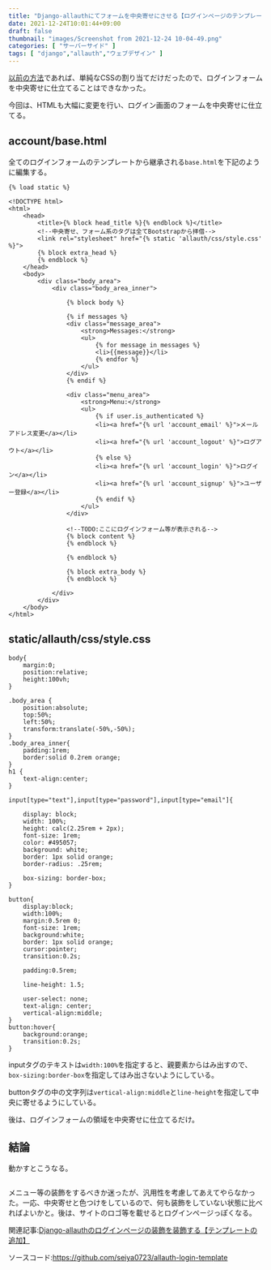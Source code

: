 ```yaml
---
title: "Django-allauthにてフォームを中央寄せにさせる【ログインページのテンプレートのカスタマイズ】"
date: 2021-12-24T10:01:44+09:00
draft: false
thumbnail: "images/Screenshot from 2021-12-24 10-04-49.png"
categories: [ "サーバーサイド" ]
tags: [ "django","allauth","ウェブデザイン" ]
---
```


[以前の方法](/post/django-allauth-loginpage/)であれば、単純なCSSの割り当てだけだったので、ログインフォームを中央寄せに仕立てることはできなかった。

今回は、HTMLも大幅に変更を行い、ログイン画面のフォームを中央寄せに仕立てる。

## account/base.html

全てのログインフォームのテンプレートから継承される`base.html`を下記のように編集する。

    {% load static %}
    
    <!DOCTYPE html>
    <html>
        <head>
            <title>{% block head_title %}{% endblock %}</title>
            <!--中央寄せ、フォーム系のタグは全てBootstrapから拝借-->
            <link rel="stylesheet" href="{% static 'allauth/css/style.css' %}">
            {% block extra_head %}
            {% endblock %}
        </head>
        <body>
            <div class="body_area">
                <div class="body_area_inner">
    
                    {% block body %}
    
                    {% if messages %}
                    <div class="message_area">
                        <strong>Messages:</strong>
                        <ul>
                            {% for message in messages %}
                            <li>{{message}}</li>
                            {% endfor %}
                        </ul>
                    </div>
                    {% endif %}
    
                    <div class="menu_area">
                        <strong>Menu:</strong>
                        <ul>
                            {% if user.is_authenticated %}
                            <li><a href="{% url 'account_email' %}">メールアドレス変更</a></li>
                            <li><a href="{% url 'account_logout' %}">ログアウト</a></li>
                            {% else %}
                            <li><a href="{% url 'account_login' %}">ログイン</a></li>
                            <li><a href="{% url 'account_signup' %}">ユーザー登録</a></li>
                            {% endif %}
                        </ul>
                    </div>
    
                    <!--TODO:ここにログインフォーム等が表示される-->
                    {% block content %}
                    {% endblock %}

                    {% endblock %}
    
                    {% block extra_body %}
                    {% endblock %}
    
                </div>
            </div>
        </body>
    </html>

## static/allauth/css/style.css

    body{
        margin:0;
        position:relative;
        height:100vh;
    }
    
    .body_area {
        position:absolute;
        top:50%;
        left:50%;
        transform:translate(-50%,-50%);
    }
    .body_area_inner{
        padding:1rem;
        border:solid 0.2rem orange;
    }
    h1 {
        text-align:center;
    }
    
    input[type="text"],input[type="password"],input[type="email"]{
    
        display: block;
        width: 100%;
        height: calc(2.25rem + 2px);
        font-size: 1rem;
        color: #495057;
        background: white;
        border: 1px solid orange;
        border-radius: .25rem;
    
        box-sizing: border-box;
    }
    
    button{
        display:block;
        width:100%;
        margin:0.5rem 0;
        font-size: 1rem;
        background:white;
        border: 1px solid orange;
        cursor:pointer;
        transition:0.2s;
    
        padding:0.5rem;
    
        line-height: 1.5;
    
        user-select: none;
        text-align: center;
        vertical-align:middle;
    }
    button:hover{
        background:orange;
        transition:0.2s;
    }


inputタグのテキストは`width:100%`を指定すると、親要素からはみ出すので、`box-sizing:border-box`を指定してはみ出さないようにしている。

buttonタグの中の文字列は`vertical-align:middle`と`line-height`を指定して中央に寄せるようにしている。

後は、ログインフォームの領域を中央寄せに仕立てるだけ。

## 結論

動かすとこうなる。

<div class="img-center"><img src="/images/Screenshot from 2021-12-24 10-04-49.png" alt=""></div>

メニュー等の装飾をするべきか迷ったが、汎用性を考慮してあえてやらなかった。一応、中央寄せと色つけをしているので、何も装飾をしていない状態に比べればよいかと。後は、サイトのロゴ等を載せるとログインページっぽくなる。

関連記事:[Django-allauthのログインページの装飾を装飾する【テンプレートの追加】](/post/django-allauth-loginpage/)

ソースコード:https://github.com/seiya0723/allauth-login-template

